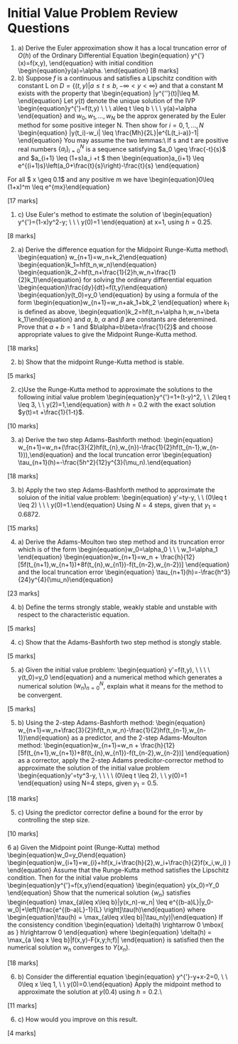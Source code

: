 <!-- #region -->


# Initial Value Problem Review Questions
1. a) Derive the Euler approximation show it has a local truncation error of $O(h)$ of the Ordinary Differential Equation
\begin{equation} y^{'}(x)=f(x,y), \end{equation}
with initial condition
\begin{equation}y(a)=\alpha. \end{equation}
[8 marks]
1. b) Suppose $f$ is a continuous and satisfies a Lipschitz condition with constant
L on $D=\{(t,y)|a\leq t \leq b, -\infty < y < \infty \}$ and that a constant M
exists with the property that 
\begin{equation} |y^{''}(t)|\leq M. \end{equation}
Let $y(t)$ denote the unique solution of the IVP
\begin{equation}y^{'}=f(t,y) \ \ \ a\leq t \leq b \ \ \ y(a)=\alpha \end{equation}
and $w_0,w_1,...,w_N$ be the approx generated by the Euler method for some
positive integer N.  Then show for $i=0,1,...,N$
\begin{equation} |y(t_i)-w_i| \leq \frac{Mh}{2L}|e^{L(t_i-a)}-1| \end{equation}
You may assume the two lemmas:\\
If s and t are positive real numbers $\{a_i\}_{i=0}^{N}$ is a sequence satisfying $a_0 \geq \frac{-t}{s}$ and $a_{i+1} \leq (1+s)a_i +t $
then
\begin{equation}a_{i+1} \leq e^{(i+1)s}\left(a_0+\frac{t}{s}\right)-\frac{t}{s} \end{equation}

For all $ x \geq 0.1$ and any positive m we have 
\begin{equation}0\leq (1+x)^m \leq e^{mx}\end{equation}

[17 marks]
1. c) Use Euler's method to estimate the solution of
\begin{equation} y^{'}=(1-x)y^2-y; \ \ \ y(0)=1 \end{equation}
at x=1, using $h=0.25$.


[8 marks]

2. a) Derive the difference equation for the Midpoint Runge-Kutta method\\
\begin{equation} w_{n+1}=w_n+k_2\end{equation}
\begin{equation}k_1=hf(t_n,w_n)\end{equation}
\begin{equation}k_2=hf(t_n+\frac{1}{2}h,w_n+\frac{1}{2}k_1)\end{equation}
for solving the ordinary differential equation
\begin{equation}\frac{dy}{dt}=f(t,y)\end{equation}
\begin{equation}y(t_0)=y_0 \end{equation}
by using a formula of the form
\begin{equation}w_{n+1}=w_n+ak_1+bk_2 \end{equation}
where $k_1$ is defined as above,
\begin{equation}k_2=hf(t_n+\alpha h,w_n+\beta k_1)\end{equation}
and $a$, $b$, $\alpha$ and $\beta$ are constants are deteremined. Prove that $a+b=1$ and $b\alpha=b\beta=\frac{1}{2}$ and choose appropriate values to give the Midpoint Runge-Kutta method.


[18 marks]


2. b)
Show that the midpoint Runge-Kutta method is stable.


[5 marks]

2. c)Use the Runge-Kutta method to approximate the solutions to the following initial
value problem
\begin{equation}y^{'}=1+(t-y)^2, \ \ 2\leq t \leq 3, \ \ y(2)=1,\end{equation}
with $h=0.2$ with the exact solution $y(t)=t +\frac{1}{1-t}$.

[10 marks]

3. a) Derive the two step Adams-Bashforth method:
\begin{equation} w_{n+1}=w_n+(\frac{3}{2}hf(t_{n},w_{n})-\frac{1}{2}hf(t_{n-1},w_{n-1})),\end{equation}
and the local truncation error
\begin{equation} \tau_{n+1}(h)=-\frac{5h^2}{12}y^{3}(\mu_n).\end{equation}

[18 marks]

3. b) Apply the two step Adams-Bashforth method to approximate the soluion of the initial value problem:
\begin{equation} y'=ty-y, \ \ (0\leq t \leq 2) \ \ \ y(0)=1.\end{equation}
Using $N=4$ steps, given that $y_1=0.6872$.

[15 marks]

4. a) 
Derive the Adams-Moulton two step method and its truncation error which is of the form
\begin{equation}w_0=\alpha_0 \ \ \ w_1=\alpha_1 \end{equation}
\begin{equation}w_{n+1}=w_n + \frac{h}{12}[5f(t_{n+1},w_{n+1})+8f(t_{n},w_{n1})-f(t_{n-2},w_{n-2})] \end{equation}
and the local truncation error
\begin{equation} \tau_{n+1}(h)=-\frac{h^3}{24}y^{4}(\mu_n)\end{equation}

[23 marks]


4. b) Define the terms strongly stable, weakly stable and unstable with respect to the characteristic equation.

[5 marks]

4. c) Show that the Adams-Bashforth two step method is  stongly stable.

[5 marks]

5. a) Given the initial value problem: 
\begin{equation} y'=f(t,y), \ \ \ \  y(t_0)=y_0 \end{equation}
and a numerical method which generates a numerical solution $(w_n)_{n=0}^{N}$, explain what it means for the method to be convergent.

[5 marks]

5. b) Using the 2-step Adams-Bashforth method:
\begin{equation} w_{n+1}=w_n+\frac{3}{2}hf(t_n,w_n)-\frac{1}{2}hf(t_{n-1},w_{n-1})\end{equation}
as a predictor, and the 2-step Adams-Moulton method: 
\begin{equation}w_{n+1}=w_n + \frac{h}{12}[5f(t_{n+1},w_{n+1})+8f(t_{n},w_{n1})-f(t_{n-2},w_{n-2})] \end{equation}
as a corrector, apply the 2-step Adams predicitor-corrector method to approximate the solution of the initial value problem
\begin{equation}y'=ty^3-y, \ \ \ \  (0\leq t \leq 2), \ \ y(0)=1 \end{equation}
using N=4 steps, given $y_1=0.5$.

[18 marks]

5. c) Using the predictor corrector define a bound for the error by controlling the step size.

[10 marks]

6 a) Given the  Midpoint point (Runge-Kutta) method
\begin{equation}w_0=y_0\end{equation}
\begin{equation}w_{i+1}=w_{i}+hf(x_i+\frac{h}{2},w_i+\frac{h}{2}f(x_i,w_i) ) \end{equation}
Assume that the Runge-Kutta method satisfies the Lipschitz condition. Then
for the initial value problems
\begin{equation}y^{'}=f(x,y)\end{equation}
\begin{equation} y(x_0)=Y_0 \end{equation}
Show that the numerical solution $\{ w_n\}$ satisfies
\begin{equation} \max_{a\leq x\leq b}|y(x_n)-w_n| \leq e^{(b-a)L}|y_0-w_0|+\left[\frac{e^{(b-a)L}-1}{L} \right]\tau(h)\end{equation}
where
\begin{equation}\tau(h) = \max_{a\leq x\leq b}|\tau_n(y)|\end{equation}
If the consistency condition 
\begin{equation} \delta(h) \rightarrow 0 \mbox{ as  } h\rightarrow 0 \end{equation}
where
\begin{equation} \delta(h) = \max_{a \leq x \leq b}|f(x,y)-F(x,y;h;f)| \end{equation}
is satisfied then the numerical solution $w_n$ converges to $Y(x_n)$.

[18 marks]

6. b) Consider the differential equation
\begin{equation} y^{'}-y+x-2=0, \ \ 0\leq x \leq 1, \ \ y(0)=0.\end{equation}
Apply the midpoint method to approximate the solution at $y(0.4)$ using $h=0.2.$\\

[11 marks]

6. c) How would you improve on this result.

[4 marks]


<!-- #endregion -->

```python

```
